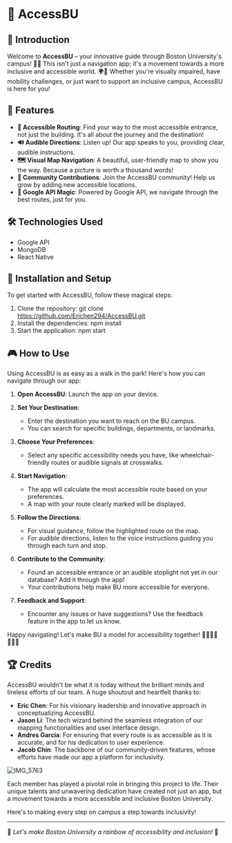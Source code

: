 # 🌟 AccessBU

## 🚀 Introduction
Welcome to **AccessBU** – your innovative guide through Boston University's campus! 🏫🌐 This isn't just a navigation app; it's a movement towards a more inclusive and accessible world. 🌍🤝 Whether you're visually impaired, have mobility challenges, or just want to support an inclusive campus, AccessBU is here for you!

## 🎉 Features
- **👣 Accessible Routing**: Find your way to the most accessible entrance, not just the building. It's all about the journey and the destination!
- **🔊 Audible Directions**: Listen up! Our app speaks to you, providing clear, audible instructions.
- **🗺️ Visual Map Navigation**: A beautiful, user-friendly map to show you the way. Because a picture is worth a thousand words!
- **🙌 Community Contributions**: Join the AccessBU community! Help us grow by adding new accessible locations.
- **📡 Google API Magic**: Powered by Google API, we navigate through the best routes, just for you.

## 🛠️ Technologies Used
- Google API
- MongoDB
- React Native

## 📲 Installation and Setup
To get started with AccessBU, follow these magical steps:

1. Clone the repository:
git clone https://github.com/Erichen294/AccessBU.git
3. Install the dependencies:
npm install
5. Start the application:
npm start

## 🎮 How to Use
Using AccessBU is as easy as a walk in the park! Here's how you can navigate through our app:

1. **Open AccessBU**: Launch the app on your device.

2. **Set Your Destination**: 
   - Enter the destination you want to reach on the BU campus.
   - You can search for specific buildings, departments, or landmarks.

3. **Choose Your Preferences**:
   - Select any specific accessibility needs you have, like wheelchair-friendly routes or audible signals at crosswalks.

4. **Start Navigation**:
   - The app will calculate the most accessible route based on your preferences.
   - A map with your route clearly marked will be displayed.

5. **Follow the Directions**:
   - For visual guidance, follow the highlighted route on the map.
   - For audible directions, listen to the voice instructions guiding you through each turn and stop.

6. **Contribute to the Community**:
   - Found an accessible entrance or an audible stoplight not yet in our database? Add it through the app!
   - Your contributions help make BU more accessible for everyone.

7. **Feedback and Support**:
   - Encounter any issues or have suggestions? Use the feedback feature in the app to let us know.

Happy navigating! Let's make BU a model for accessibility together! 🚶‍♂️🚶‍♀️👨‍🦽👩

## 🏆 Credits
AccessBU wouldn't be what it is today without the brilliant minds and tireless efforts of our team. A huge shoutout and heartfelt thanks to:

- **Eric Chen**: For his visionary leadership and innovative approach in conceptualizing AccessBU.
- **Jason Li**: The tech wizard behind the seamless integration of our mapping functionalities and user interface design.
- **Andres Garcia**: For ensuring that every route is as accessible as it is accurate, and for his dedication to user experience.
- **Jacob Chin**: The backbone of our community-driven features, whose efforts have made our app a platform for inclusivity.

![IMG_5763](https://github.com/Erichen294/AccessBU/assets/108195485/d5e4d805-805f-44e9-9427-208f1fe14308)


Each member has played a pivotal role in bringing this project to life. Their unique talents and unwavering dedication have created not just an app, but a movement towards a more accessible and inclusive Boston University.

Here's to making every step on campus a step towards inclusivity!

---

🌈 *Let's make Boston University a rainbow of accessibility and inclusion!* 🌈
